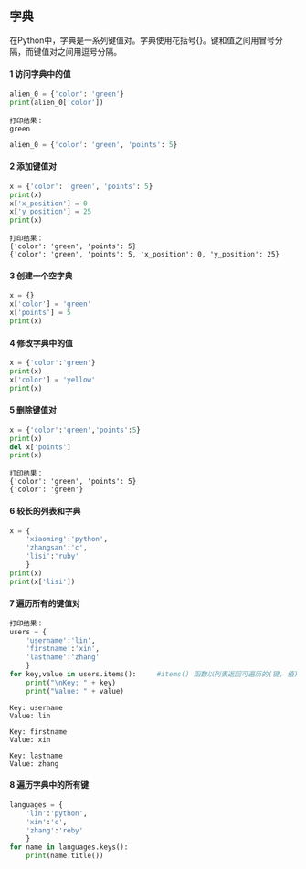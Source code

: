 ## 字典

在Python中，字典是一系列键值对。字典使用花括号{}。键和值之间用冒号分隔，而键值对之间用逗号分隔。

#### 1 访问字典中的值

```python
alien_0 = {'color': 'green'}
print(alien_0['color'])
```

```
打印结果：
green
```

```python
alien_0 = {'color': 'green', 'points': 5}
```



#### 2 添加键值对

```python
x = {'color': 'green', 'points': 5}
print(x)
x['x_position'] = 0
x['y_position'] = 25
print(x)
```

```
打印结果：
{'color': 'green', 'points': 5}
{'color': 'green', 'points': 5, 'x_position': 0, 'y_position': 25}
```



#### 3 创建一个空字典

```python
x = {}
x['color'] = 'green'
x['points'] = 5
print(x)
```



#### 4 修改字典中的值

```python
x = {'color':'green'}
print(x)
x['color'] = 'yellow'
print(x)
```



#### 5 删除键值对

```python
x = {'color':'green','points':5}
print(x)
del x['points']
print(x)
```

```
打印结果：
{'color': 'green', 'points': 5}
{'color': 'green'}

```



#### 6  较长的列表和字典

```python
x = {
    'xiaoming':'python',
    'zhangsan':'c',
    'lisi':'ruby'
    }
print(x)
print(x['lisi'])
```



#### 7 遍历所有的键值对

```python
打印结果：
users = {
    'username':'lin',
    'firstname':'xin',
    'lastname':'zhang'
    }
for key,value in users.items():		#items() 函数以列表返回可遍历的(键, 值)元组数组。
    print("\nKey: " + key)
    print("Value: " + value)
```

```
Key: username
Value: lin

Key: firstname
Value: xin

Key: lastname
Value: zhang

```



#### 8 遍历字典中的所有键

```python
languages = {
    'lin':'python',
    'xin':'c',
    'zhang':'reby'
    }
for name in languages.keys():
    print(name.title())
```







